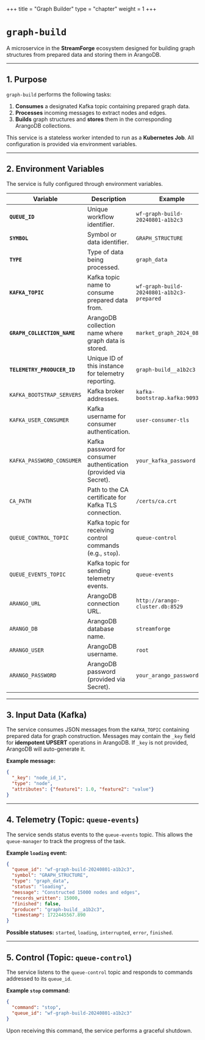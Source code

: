 +++
title = "Graph Builder"
type = "chapter"
weight = 1
+++

# `graph-build`

A microservice in the **StreamForge** ecosystem designed for building graph structures from prepared data and storing them in ArangoDB.

---

## 1. Purpose

`graph-build` performs the following tasks:

1. **Consumes** a designated Kafka topic containing prepared graph data.
2. **Processes** incoming messages to extract nodes and edges.
3. **Builds** graph structures and **stores** them in the corresponding ArangoDB collections.

This service is a stateless worker intended to run as a **Kubernetes Job**.
All configuration is provided via environment variables.

---

## 2. Environment Variables

The service is fully configured through environment variables.

| Variable                    | Description                                                       | Example                                   |
| --------------------------- | ----------------------------------------------------------------- | ----------------------------------------- |
| **`QUEUE_ID`**              | Unique workflow identifier.                                       | `wf-graph-build-20240801-a1b2c3`          |
| **`SYMBOL`**                | Symbol or data identifier.                                        | `GRAPH_STRUCTURE`                         |
| **`TYPE`**                  | Type of data being processed.                                     | `graph_data`                              |
| **`KAFKA_TOPIC`**           | Kafka topic name to consume prepared data from.                   | `wf-graph-build-20240801-a1b2c3-prepared` |
| **`GRAPH_COLLECTION_NAME`** | ArangoDB collection name where graph data is stored.              | `market_graph_2024_08_01`                 |
| **`TELEMETRY_PRODUCER_ID`** | Unique ID of this instance for telemetry reporting.               | `graph-build__a1b2c3`                     |
| `KAFKA_BOOTSTRAP_SERVERS`   | Kafka broker addresses.                                           | `kafka-bootstrap.kafka:9093`              |
| `KAFKA_USER_CONSUMER`       | Kafka username for consumer authentication.                       | `user-consumer-tls`                       |
| `KAFKA_PASSWORD_CONSUMER`   | Kafka password for consumer authentication (provided via Secret). | `your_kafka_password`                     |
| `CA_PATH`                   | Path to the CA certificate for Kafka TLS connection.              | `/certs/ca.crt`                           |
| `QUEUE_CONTROL_TOPIC`       | Kafka topic for receiving control commands (e.g., `stop`).        | `queue-control`                           |
| `QUEUE_EVENTS_TOPIC`        | Kafka topic for sending telemetry events.                         | `queue-events`                            |
| `ARANGO_URL`                | ArangoDB connection URL.                                          | `http://arango-cluster.db:8529`           |
| `ARANGO_DB`                 | ArangoDB database name.                                           | `streamforge`                             |
| `ARANGO_USER`               | ArangoDB username.                                                | `root`                                    |
| `ARANGO_PASSWORD`           | ArangoDB password (provided via Secret).                          | `your_arango_password`                    |

---

## 3. Input Data (Kafka)

The service consumes JSON messages from the `KAFKA_TOPIC` containing prepared data for graph construction.
Messages may contain the `_key` field for **idempotent UPSERT** operations in ArangoDB.
If `_key` is not provided, ArangoDB will auto-generate it.

**Example message:**

```json
{
  "_key": "node_id_1",
  "type": "node",
  "attributes": {"feature1": 1.0, "feature2": "value"}
}
```

---

## 4. Telemetry (Topic: `queue-events`)

The service sends status events to the `queue-events` topic.
This allows the `queue-manager` to track the progress of the task.

**Example `loading` event:**

```json
{
  "queue_id": "wf-graph-build-20240801-a1b2c3",
  "symbol": "GRAPH_STRUCTURE",
  "type": "graph_data",
  "status": "loading",
  "message": "Constructed 15000 nodes and edges",
  "records_written": 15000,
  "finished": false,
  "producer": "graph-build__a1b2c3",
  "timestamp": 1722445567.890
}
```

**Possible statuses:** `started`, `loading`, `interrupted`, `error`, `finished`.

---

## 5. Control (Topic: `queue-control`)

The service listens to the `queue-control` topic and responds to commands addressed to its `queue_id`.

**Example `stop` command:**

```json
{
  "command": "stop",
  "queue_id": "wf-graph-build-20240801-a1b2c3"
}
```

Upon receiving this command, the service performs a graceful shutdown.
